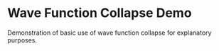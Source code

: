 # Wave Function Collapse Demo

Demonstration of basic use of wave function collapse for explanatory purposes.